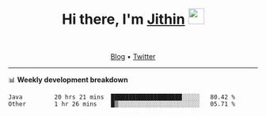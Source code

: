 <h1 align="center">Hi there, I'm <a href="https://jithset.github.io/" target="_blank">Jithin</a> <img
src="https://github.com/blackcater/blackcater/raw/main/images/Hi.gif" height="32" /></h1>

<br />

<p align="center">
  <a href="https://jithset.github.io">Blog</a> •
  <a href="https://twitter.com/jithset">Twitter</a>
</p>

---

📊 **Weekly development breakdown**

<!--START_SECTION:waka-->

```text
Java         20 hrs 21 mins  ████████████████████░░░░░   80.42 %
Other        1 hr 26 mins    █▒░░░░░░░░░░░░░░░░░░░░░░░   05.71 %
```

<!--END_SECTION:waka-->

